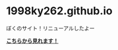# 1998ky262.github.io

ぼくのサイト！リニューアルしたよー

<strong><a href="https://1998ky262.github.io/">こちらから見れます！</a></strong>
